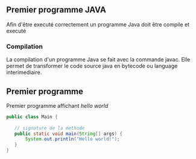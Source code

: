 
## Premier programme JAVA

Afin d'être executé correctement un programme Java doit être compile et executé
### Compilation

La compilation d'un programme Java se fait avec la commande javac. Elle permet de transformer le code source java en bytecode ou language interimediaire.


## Premier programme
 Premier programme affichant *hello world*
 ```java
 public class Main {  
      
    // signature de la methode  
    public static void main(String[] args) {  
        System.out.println("Hello world!");  
    }  
}
```

